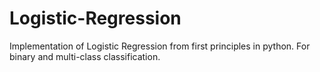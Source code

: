 # Logistic-Regression
Implementation of Logistic Regression from first principles in python. For binary and multi-class classification.

